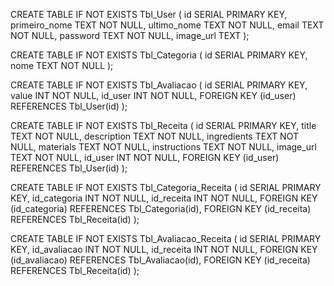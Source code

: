 CREATE TABLE IF NOT EXISTS Tbl_User (
    id SERIAL PRIMARY KEY,
    primeiro_nome TEXT NOT NULL,
    ultimo_nome TEXT NOT NULL,
    email TEXT NOT NULL,
    password TEXT NOT NULL,
    image_url TEXT
);

CREATE TABLE IF NOT EXISTS Tbl_Categoria (
    id SERIAL PRIMARY KEY,
    nome TEXT NOT NULL
);

CREATE TABLE IF NOT EXISTS Tbl_Avaliacao (
    id SERIAL PRIMARY KEY,
    value INT NOT NULL,
    id_user INT NOT NULL,
    FOREIGN KEY (id_user) REFERENCES Tbl_User(id)
);

CREATE TABLE IF NOT EXISTS Tbl_Receita (
    id SERIAL PRIMARY KEY,
    title TEXT NOT NULL,
    description TEXT NOT NULL,
    ingredients TEXT NOT NULL,
    materials TEXT NOT NULL,
    instructions TEXT NOT NULL,
    image_url TEXT NOT NULL,
    id_user INT NOT NULL,
    FOREIGN KEY (id_user) REFERENCES Tbl_User(id)
);

CREATE TABLE IF NOT EXISTS Tbl_Categoria_Receita (
    id SERIAL PRIMARY KEY,
    id_categoria INT NOT NULL,
    id_receita INT NOT NULL,
    FOREIGN KEY (id_categoria) REFERENCES Tbl_Categoria(id),
    FOREIGN KEY (id_receita) REFERENCES Tbl_Receita(id)
);

CREATE TABLE IF NOT EXISTS Tbl_Avaliacao_Receita (
    id SERIAL PRIMARY KEY,
    id_avaliacao INT NOT NULL,
    id_receita INT NOT NULL,
    FOREIGN KEY (id_avaliacao) REFERENCES Tbl_Avaliacao(id),
    FOREIGN KEY (id_receita) REFERENCES Tbl_Receita(id)
);
